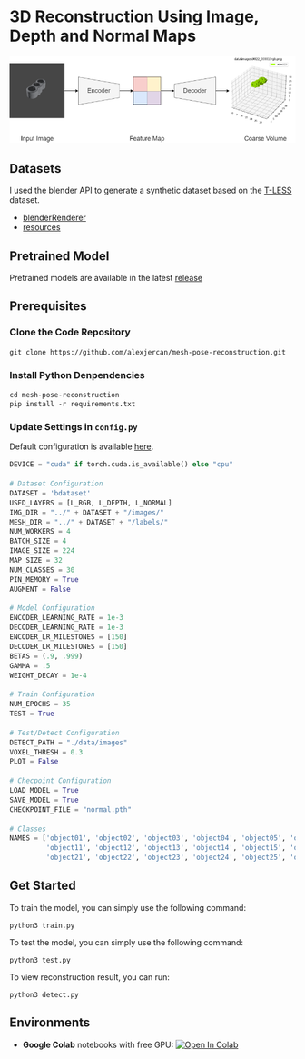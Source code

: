 # 3D Reconstruction Using Image, Depth and Normal Maps

![Overview](./resources/overview.png)

## Datasets

I used the blender API to generate a synthetic dataset based on the [T-LESS](http://cmp.felk.cvut.cz/t-less/) dataset.

- [blenderRenderer](https://github.com/onorabil/blenderRenderer)
- [resources](https://drive.google.com/drive/folders/1IlFDUHxvjXrwdo9GdHM764n9HKwnzfml)

## Pretrained Model

Pretrained models are available in the latest [release](https://github.com/alexjercan/mesh-pose-reconstruction/releases/tag/v1.0)

## Prerequisites

### Clone the Code Repository

```shell
git clone https://github.com/alexjercan/mesh-pose-reconstruction.git
```

### Install Python Denpendencies

```
cd mesh-pose-reconstruction
pip install -r requirements.txt
```

### Update Settings in `config.py`

Default configuration is available [here](./config.py).

```python
DEVICE = "cuda" if torch.cuda.is_available() else "cpu"

# Dataset Configuration
DATASET = 'bdataset'
USED_LAYERS = [L_RGB, L_DEPTH, L_NORMAL]
IMG_DIR = "../" + DATASET + "/images/"
MESH_DIR = "../" + DATASET + "/labels/"
NUM_WORKERS = 4
BATCH_SIZE = 4
IMAGE_SIZE = 224
MAP_SIZE = 32
NUM_CLASSES = 30
PIN_MEMORY = True
AUGMENT = False

# Model Configuration
ENCODER_LEARNING_RATE = 1e-3
DECODER_LEARNING_RATE = 1e-3
ENCODER_LR_MILESTONES = [150]
DECODER_LR_MILESTONES = [150]
BETAS = (.9, .999)
GAMMA = .5
WEIGHT_DECAY = 1e-4

# Train Configuration
NUM_EPOCHS = 35
TEST = True

# Test/Detect Configuration
DETECT_PATH = "./data/images"
VOXEL_THRESH = 0.3
PLOT = False

# Checpoint Configuration
LOAD_MODEL = True
SAVE_MODEL = True
CHECKPOINT_FILE = "normal.pth"

# Classes
NAMES = ['object01', 'object02', 'object03', 'object04', 'object05', 'object06', 'object07', 'object08', 'object09', 'object10',
         'object11', 'object12', 'object13', 'object14', 'object15', 'object16', 'object17', 'object18', 'object19', 'object20',
         'object21', 'object22', 'object23', 'object24', 'object25', 'object26', 'object27', 'object28', 'object29', 'object30']
```

## Get Started

To train the model, you can simply use the following command:

```
python3 train.py
```

To test the model, you can simply use the following command:

```
python3 test.py
```

To view reconstruction result, you can run:

```
python3 detect.py
```

## Environments

- **Google Colab** notebooks with free GPU: <a href="https://colab.research.google.com/github/alexjercan/mesh-pose-reconstruction/blob/master/tutorial.ipynb"><img src="https://colab.research.google.com/assets/colab-badge.svg" alt="Open In Colab">

